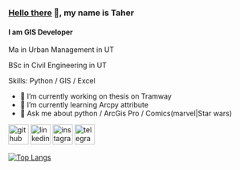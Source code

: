 ### [Hello there](https://youtu.be/rEq1Z0bjdwc) 👋, my name is Taher
#### I am GIS Developer
Ma in Urban Management in UT

BSc in Civil Engineering in UT

Skills: Python / GIS / Excel 

- 🔭 I’m currently working on thesis on Tramway
- 🌱 I’m currently learning Arcpy attribute 
- 💬 Ask me about python / ArcGis Pro / Comics(marvel|Star wars)

[<img src='https://cdn.jsdelivr.net/npm/simple-icons@3.0.1/icons/github.svg' alt='github' height='40'>](https://github.com/97mohatah)  [<img src='https://cdn.jsdelivr.net/npm/simple-icons@3.0.1/icons/linkedin.svg' alt='linkedin' height='40'>](https://www.linkedin.com/in/mttaherpoor/)  [<img src='https://cdn.jsdelivr.net/npm/simple-icons@3.0.1/icons/instagram.svg' alt='instagram' height='40'>](https://www.instagram.com/mttaherpoor/)  [<img src='https://cdn.jsdelivr.net/npm/simple-icons@3.0.1/icons/telegram.svg' alt='telegram' height='40'>](mttaherpoor)  

[![Top Langs](https://github-readme-stats.vercel.app/api/top-langs/?username=mttaherpoor)](https://github.com/anuraghazra/github-readme-stats)

